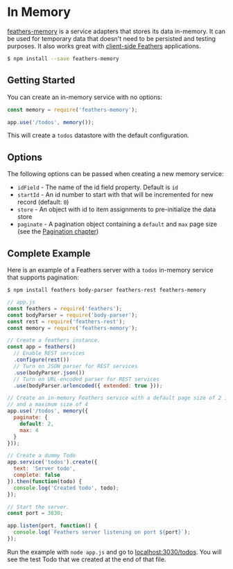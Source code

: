 # In Memory

[feathers-memory](https://github.com/feathersjs/feathers-memory/) is a service adapters that stores its data in-memory. It can be used for temporary data that doesn't need to be persisted and testing purposes. It also works great with [client-side Feathers](../clients/readme.md) applications.

```bash
$ npm install --save feathers-memory
```

## Getting Started

You can create an in-memory service with no options:

```js
const memory = require('feathers-memory');

app.use('/todos', memory());
```

This will create a `todos` datastore with the default configuration.

## Options

The following options can be passed when creating a new memory service:

- `idField` - The name of the id field property. Default is `id`
- `startId` - An id number to start with that will be incremented for new record (default: `0`)
- `store` - An object with id to item assignments to pre-initialize the data store
- `paginate` - A pagination object containing a `default` and `max` page size (see the [Pagination chapter](databases/pagination.md))

## Complete Example

Here is an example of a Feathers server with a `todos` in-memory service that supports pagination:

```
$ npm install feathers body-parser feathers-rest feathers-memory
```

```js
// app.js
const feathers = require('feathers');
const bodyParser = require('body-parser');
const rest = require('feathers-rest');
const memory = require('feathers-memory');

// Create a feathers instance.
const app = feathers()
  // Enable REST services
  .configure(rest())
  // Turn on JSON parser for REST services
  .use(bodyParser.json())
  // Turn on URL-encoded parser for REST services
  .use(bodyParser.urlencoded({ extended: true }));

// Create an in-memory Feathers service with a default page size of 2 items
// and a maximum size of 4
app.use('/todos', memory({
  paginate: {
    default: 2,
    max: 4
  }
}));

// Create a dummy Todo
app.service('todos').create({
  text: 'Server todo',
  complete: false
}).then(function(todo) {
  console.log('Created todo', todo);
});

// Start the server.
const port = 3030;

app.listen(port, function() {
  console.log(`Feathers server listening on port ${port}`);
});
```

Run the example with `node app.js` and go to [localhost:3030/todos](http://localhost:3030/todos). You will see the test Todo that we created at the end of that file.
